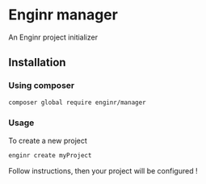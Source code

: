 # Enginr manager

An Enginr project initializer

## Installation

### Using composer

```sh
composer global require enginr/manager
```

### Usage

To create a new project

```sh
enginr create myProject
```

Follow instructions, then your project will be configured !